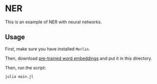 # NER
This is an example of NER with neural networks.  

## Usage
First, make sure you have installed `Merlin`.

Then, download [pre-trained word embeddings](https://cl.naist.jp/~shindo/wordembeds_nyt100.h5) and put it in this directory.

Then, run the script:
```
julia main.jl
```
